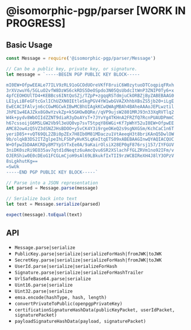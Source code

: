 # @isomorphic-pgp/parser [WORK IN PROGRESS]

## Basic Usage

```js
const Message = require('@isomorphic-pgp/parser/Message')

// Can be a public key, private key, or signature.
let message = `-----BEGIN PGP PUBLIC KEY BLOCK-----

mI0EW+OfpwEEALe77ILV9zRL91oGCOdUOreVKfF8ruiC6W0zytuoDTCoqpiqFRxh
3rXVzwuY6/5GLuO2vfW8DzWS6ckRDS5DeOSpdo3N05QsUbdcItWnP3ZNIP0Ty6+x
4pfCEOHOUlTD4+KEBBcs6INtQoSZj/TZpP+zgqqRSTdmjuCkORBZjByZABEBAAG0
LE1yLiBFeGFtcGxlIChUZXN0IEtleSkgPGV4YW1wbGVAZXhhbXBsZS5jb20+iLgE
EwECACIFAlvjn6cCGwMGCwkIBwMCBhUIAgkKCwQWAgMBAh4BAheAAAoJEPLwztil
JhPE1w4EAJZkx8G0wYzvkZp+k5GHOwBQRe//qVP9ujsW2801MRJ93n33XqRVTlq2
W4k+pydv8WbOIIdZZNT9diaR3yDoAYsT+7JYvYg4TKHnA2FRZfQ7RcnPUAUDPmmC
h67cssoijG6M5LGW2Vb9l3eUQ0vp7svT5tpqY86WGi+Kf7pWhY52uI0EW+OfpwEE
AMC82ow4zQ5VZ3dSNZJHsBDOO+y5vCK4Y3i9rgeOKeQ2s9sgNXGSm/KchCaC1n6T
yeriD85++vQT69QL2ZBi0pZEx7H8Ib0M81MDaczu1VtAeeqH3t8briKAnQ5DwlOW
9b/olqkB3DS2ITZglpeIhLFSbPyHvK5LqKeItqETS09xABEBAAGInwQYAQIACQUC
W+OfpwIbDAAKCRDy8M7YpSYTxEe0A/9aKairOlsiX28EP0gF876rsj157/IYFGUV
3niDK0szRi9EO35av7qtd1dNeqtz6uAmcQvu6SR2XSlachFfGLZRVm1no92IFm/v
OJERShiw0E0cDEoG1FCGLmCjoH9sAl69LBkukfIxTII9rzWCBIReXH4J8lY3OPzV
8sLgkhutKg==
=SwUk
-----END PGP PUBLIC KEY BLOCK-----`

// Parse into a JSON representation
let parsed = Message.parse(message)

// Serialize back into text
let text = Message.serialize(parsed)

expect(message).toEqual(text)
```

## API

- `Message.parse|serialize`
- `PublicKey.parse|serialize|serializeForHash|fromJWK|toJWK`
- `SecretKey.parse|serialize|serializeForHash|fromJWK|toJWK`
- `UserId.parse|serialize|serializeForHash`
- `Signature.parse|serialize|serializeForHashTrailer`
- `UrlSafeBase64.parse|serialize`
- `Uint16.parse|serialize`
- `Uint32.parse|serialize`
- `emsa.encode(hashType, hash, length)`
- `convertPrivateToPublic(openpgpPrivateKey)`
- `certificationSignatureHashData(publicKeyPacket, userIdPacket, signaturePacket)`
- `payloadSignatureHashData(payload, signaturePacket)`